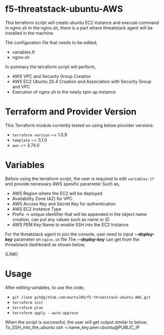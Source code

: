 # f5-threatstack-ubuntu-AWS
This terraform script will create ubuntu EC2 instance and execute command in nginx.sh
In the nginx.sh, there is a part where threatstack agent will be installed in the machine.

The configuration file that needs to be edited,
* variables.tf 
* nginx.sh

In summary the terraform script will perform,
* AWS VPC and Security Group Creation 
* AWS EC2 Ubuntu 20.4 Creation and Association with Security Group and VPC
* Execution of nginx.sh in the newly spin up instance

# Terraform and Provider Version

This Terraform module currently tested on using below provider versions:
* `terraform version` ~> 1.0.9
* `template` ~> 3.1.0
* `aws` ~> 3.74.0

# Variables 

Before using the terraform script, the user is required to edit `variables.tf` and provide necessary AWS spesific parameter
Such as,
* AWS Region where the EC2 will be deployed
* Availability Zone (AZ) for VPC
* AWS Access Key and Secret Key for authentication
* AWS EC2 Instance Type
* Prefix -> unique identifier that will be appended in the object name creation, can put any values such as name or ID
* AWS PEM Key Name to enable SSH into the EC2 Instance

For the threatstack agent to join the console, user need to input ___--deploy-key___ parameter on `nginx.sh` file
The ___--deploy-key___ can get from the threatstack dashboard as shown below,

(LINK)

# Usage

After editing variables, to use the code,
* `git clone git@github.com:martul89/f5-threatstack-ubuntu-AWS.git ` 
* `terraform init` 
* `terraform plan` 
* `terraform apply --auto-approve` 

When the script is successful, the user will get output similar to below,
To_SSH_into_the_ubuntu
ssh -i name_key.pem ubuntu@PUBLIC_IP